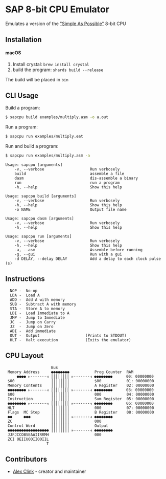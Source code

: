 # SAP 8-bit CPU Emulator

Emulates a version of the ["Simple As Possible"](https://en.wikipedia.org/wiki/Simple-As-Possible_computer) 8-bit CPU

## Installation

#### macOS

1. Install crystal: `brew install crystal`
2. build the program: `shards build --release`

The build will be placed in `bin`

## CLI Usage

Build a program:

```zsh
$ sapcpu build examples/multiply.asm -o a.out
```

Run a program:

```zsh
$ sapcpu run examples/multiply.eat
```

Run and build a program:

```zsh
$ sapcpu run examples/multiply.asm -a
```

```
Usage: sapcpu [arguments]
    -v, --verbose                    Run verbosely
    build                            assemble a file
    dasm                             dis-assemble a binary
    run                              run a program
    -h, --help                       Show this help

Usage: sapcpu build [arguments]
    -v, --verbose                    Run verbosely
    -h, --help                       Show this help
    -o NAME                          Output file name

Usage: sapcpu dasm [arguments]
    -v, --verbose                    Run verbosely
    -h, --help                       Show this help

Usage: sapcpu run [arguments]
    -v, --verbose                    Run verbosely
    -h, --help                       Show this help
    -a, --asm                        Assemble before running
    -g, --gui                        Run with a gui
    -d DELAY, --delay DELAY          Add a delay to each clock pulse (s)
```

## Instructions

```
  NOP -  No-op
  LDA -  Load A
  ADD -  Add A with memory
  SUB -  Subtract A with memory
  STA -  Store A to memory
  LDI -  Load Immediate to A
  JMP -  Jump to Immediate
  JC  -  Jump on Carry
  JZ  -  Jump on Zero
  ADI -  Add immediate
  OUT -  Output                    (Prints to STDOUT)
  HLT -  Halt execution            (Exits the emulator)
```

## CPU Layout

```
                    Bus
 Memory Address     ●●●●●●●●           Prog Counter  RAM
     ●●●● ⫦-------⫣ ⎪⎪⎪⎪⎪⎪⎪⎪ ⫦-------⫣ ●●●●●●●●      00: 00000000
 $00                ⎪⎪⎪⎪⎪⎪⎪⎪           $00           01: 00000000
 Memory Contents    ⎪⎪⎪⎪⎪⎪⎪⎪           A Register    02: 00000000
 ●●●●●●●● ⫦-------⫣ ⎪⎪⎪⎪⎪⎪⎪⎪ ⫦-------⫣ ●●●●●●●●      03: 00000000
 $00                ⎪⎪⎪⎪⎪⎪⎪⎪           000           04: 00000000
 Instruction        ⎪⎪⎪⎪⎪⎪⎪⎪           Sum Register  05: 00000000
 ●●●●●●●● ⫦-------⫣ ⎪⎪⎪⎪⎪⎪⎪⎪ ⫦-------⫣ ●●●●●●●●      06: 00000000
 HLT                ⎪⎪⎪⎪⎪⎪⎪⎪           000           07: 00000000
 Flags  MC Step     ⎪⎪⎪⎪⎪⎪⎪⎪           B Register    08: 00000000
 ●●     ●●●         ⎪⎪⎪⎪⎪⎪⎪⎪ ⫦-------⫣ ●●●●●●●●
 ZC                 ⎪⎪⎪⎪⎪⎪⎪⎪           000
 Control Word       ⎪⎪⎪⎪⎪⎪⎪⎪           Output
 ●●●●●●●●●●●●●●●●●● ⎪⎪⎪⎪⎪⎪⎪⎪ ⫦-------⫣ ●●●●●●●●
 JJFJCCOBSEAAIIRRMH                    000
 ZCI OEIIUOOIIOOIIL
                  T
```

## Contributors

- [Alex Clink](https://github.com/sleepinginsomniac) - creator and maintainer
